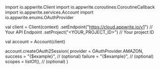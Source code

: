import io.appwrite.Client
import io.appwrite.coroutines.CoroutineCallback
import io.appwrite.services.Account
import io.appwrite.enums.OAuthProvider

val client = Client(context)
    .setEndpoint("https://cloud.appwrite.io/v1") // Your API Endpoint
    .setProject("<YOUR_PROJECT_ID>") // Your project ID

val account = Account(client)

account.createOAuth2Session(
    provider = OAuthProvider.AMAZON,
    success = "{$example}", // (optional)
    failure = "{$example}", // (optional)
    scopes = listOf(), // (optional)
)